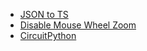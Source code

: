 - [JSON to TS](https://marketplace.visualstudio.com/items?itemName=MariusAlchimavicius.json-to-ts)
- [Disable Mouse Wheel Zoom](https://marketplace.visualstudio.com/items?itemName=NoahRichards.DisableMouseWheelZoom)
- [CircuitPython](https://marketplace.visualstudio.com/items?itemName=joedevivo.vscode-circuitpython)
